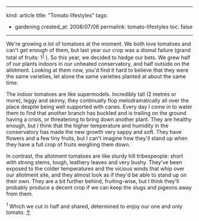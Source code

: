 -----
kind: article
title: "Tomato lifestyles"
tags:
- gardening
created_at: 2008/07/06
permalink: tomato-lifestyles
toc: false
-----

<p>We're growing <em>a lot</em> of tomatoes at the moment. We both love tomatoes and can't get enough of them, but last year our crop was a dismal failure (grand total of fruits: 1<sup id="r1-60708"><a href="#f1-60708">1</a></sup> ). So this year, we decided to hedge our bets. We grew half of our plants indoors in our unheated conservatory, and half outside on the allotment. Looking at them now, you'd find it hard to believe that they were the same varieties, let alone the same varieties planted at about the same time.</p>

<p>The indoor tomatoes are like supermodels. Incredibly tall (2 metres or more), leggy and skinny, they continually flop melodramatically all over the place despite being well supported with canes. Every day I come in to water them to find that another branch has buckled and is trailing on the ground having a crisis, or threatening to bring down another plant. They are healthy enough, but I think that the higher temperature and humidity in the conservatory has made the new growth very sappy and soft. They have flowers and a few tiny fruits, but I can't imagine how they'll stand up when they have a full crop of fruits weighing them down.</p>

<p>In contrast, the allotment tomatoes are like sturdy hill tribespeople: short with strong stems, tough, leathery leaves and very bushy. They've been exposed to the colder temperatures and the vicious winds that whip over our allotment site, and they almost look as if they'd be able to stand up on their own. They are a bit further behind, fruiting-wise, but I think they'll probably produce a decent crop if we can keep the slugs and pigeons away from them.</p>

<p><sup id="f1-60708">1</sup> Which we cut in half and shared, determined to enjoy our one and only tomato. <a href="#r1-60708">&uarr;</a></p>


